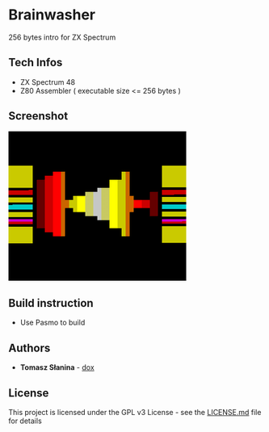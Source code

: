 # Brainwasher
256 bytes intro for ZX Spectrum
## Tech Infos
* ZX Spectrum 48
* Z80 Assembler ( executable size <= 256 bytes )
## Screenshot
![Screenshot](screen.png)
## Build instruction
* Use Pasmo to build

## Authors
* **Tomasz Słanina** - [dox](https://github.com/tslanina)
## License
This project is licensed under the GPL v3 License - see the [LICENSE.md](LICENSE.md) file for details
